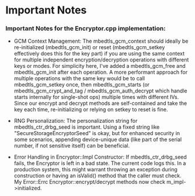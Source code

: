 # Important Notes

### Important Notes for the Encryptor.cpp implementation:

- GCM Context Management: The mbedtls_gcm_context should ideally be re-initialized (mbedtls_gcm_init) or reset (mbedtls_gcm_setkey effectively does this for the key part) if you are using the same context for multiple independent encryption/decryption operations with different keys or modes. For simplicity here, I've added a mbedtls_gcm_free and mbedtls_gcm_init after each operation. A more performant approach for multiple operations with the same key would be to call mbedtls_gcm_setkey once, then mbedtls_gcm_starts (or mbedtls_gcm_crypt_and_tag / mbedtls_gcm_auth_decrypt which handle starts internally for single-shot ops) multiple times with different IVs. Since our encrypt and decrypt methods are self-contained and take the key each time, re-initializing or relying on setkey to reset is fine.

- RNG Personalization: The personalization string for mbedtls_ctr_drbg_seed is important. Using a fixed string like "SecureStorageEncryptorSeed" is okay, but for enhanced security in some scenarios, appending device-unique data (like part of the serial number, if not sensitive itself) can be beneficial.

- Error Handling in Encryptor::Impl Constructor: If mbedtls_ctr_drbg_seed fails, the Encryptor is left in a bad state. The current code logs this. In a production system, this might warrant throwing an exception during construction or having an isValid() method that the caller must check. My Error::Errc Encryptor::encrypt/decrypt methods now check m_impl->initialized.